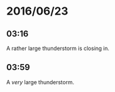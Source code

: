 # 2016/06/23

## 03:16

A rather large thunderstorm is closing in.

## 03:59

A _very_ large thunderstorm.

